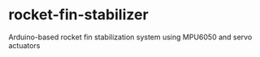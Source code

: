# rocket-fin-stabilizer
Arduino-based rocket fin stabilization system using MPU6050 and servo actuators
